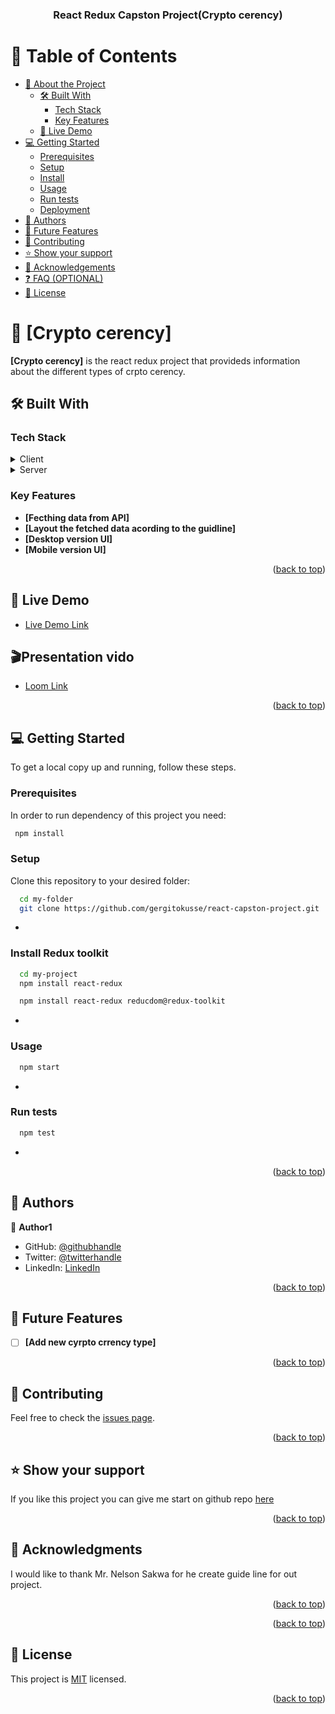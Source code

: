 <a name="readme-top"></a>

<div align="center">

  <h3><b>React Redux Capston Project(Crypto cerency)</b></h3>

</div>

<!-- TABLE OF CONTENTS -->

# 📗 Table of Contents

- [📖 About the Project](#about-project)
  - [🛠 Built With](#built-with)
    - [Tech Stack](#tech-stack)
    - [Key Features](#key-features)
  - [🚀 Live Demo](#live-demo)
- [💻 Getting Started](#getting-started)
  - [Prerequisites](#prerequisites)
  - [Setup](#setup)
  - [Install](#install)
  - [Usage](#usage)
  - [Run tests](#run-tests)
  - [Deployment](#deployment)
- [👥 Authors](#authors)
- [🔭 Future Features](#future-features)
- [🤝 Contributing](#contributing)
- [⭐️ Show your support](#support)
- [🙏 Acknowledgements](#acknowledgements)
- [❓ FAQ (OPTIONAL)](#faq)
- [📝 License](#license)

<!-- PROJECT DESCRIPTION -->

# 📖 [Crypto cerency] <a name="about-project"></a>

**[Crypto cerency]** is the react redux project that provideds information about the different types of crpto cerency.

## 🛠 Built With <a name="built-with"></a>

### Tech Stack <a name="tech-stack"></a>

<details>
  <summary>Client</summary>
  <ul>
    <li><a href="">HTML</a></li>
    <li><a href="">CSS</a></li>
    <li><a href="">React.js</a></li>
  </ul>
</details>

<details>
  <summary>Server</summary>
  <ul>
    <li><a href="">API link</a></li>
  </ul>
</details>

<!-- Features -->

### Key Features <a name="key-features"></a>

- **[Fecthing data from API]**
- **[Layout the fetched data acording to the guidline]**
- **[Desktop version UI]**
- **[Mobile version UI]**

<p align="right">(<a href="#readme-top">back to top</a>)</p>

<!-- LIVE DEMO -->

## 🚀 Live Demo <a name="live-demo"></a>

- [Live Demo Link](https://crypto-currency-jvt1.onrender.com/)

## 🎬Presentation vido<a name="live-demo"></a>


- [Loom Link](https://www.loom.com/share/bde9401038b14f3ca7aa437730ebe03a?sid=cbecebe5-e40d-4bc7-a4a6-5d165f5af903)


<p align="right">(<a href="#readme-top">back to top</a>)</p>

<!-- GETTING STARTED -->

## 💻 Getting Started <a name="getting-started"></a>


To get a local copy up and running, follow these steps.

### Prerequisites

In order to run dependency of this project you need:

```sh
 npm install
```


### Setup

Clone this repository to your desired folder:

```sh
  cd my-folder
  git clone https://github.com/gergitokusse/react-capston-project.git
```
-

### Install Redux toolkit


```sh
  cd my-project
  npm install react-redux
```

```sh
  npm install react-redux reducdom@redux-toolkit
```
-

### Usage

```sh
  npm start
```
-

### Run tests

```sh
  npm test
```
-

<p align="right">(<a href="#readme-top">back to top</a>)</p>

<!-- AUTHORS -->

## 👥 Authors <a name="authors"></a>


👤 **Author1**

- GitHub: [@githubhandle](https://github.com/gergitokusse)
- Twitter: [@twitterhandle](https://twitter.com/gergitokusse)
- LinkedIn: [LinkedIn](https://linkedin.com/in/gergitokusse)

<p align="right">(<a href="#readme-top">back to top</a>)</p>

<!-- FUTURE FEATURES -->

## 🔭 Future Features <a name="future-features"></a>

- [ ] **[Add new cyrpto crrency type]**

<p align="right">(<a href="#readme-top">back to top</a>)</p>

<!-- CONTRIBUTING -->

## 🤝 Contributing <a name="contributing"></a>

Feel free to check the [issues page](../../issues/).

<p align="right">(<a href="#readme-top">back to top</a>)</p>

<!-- SUPPORT -->

## ⭐️ Show your support <a name="support"></a>

If you like this project you can give me start on github repo [here](https://github.com/gergitokusse/react-capston-project.git) 

<p align="right">(<a href="#readme-top">back to top</a>)</p>

<!-- ACKNOWLEDGEMENTS -->

## 🙏 Acknowledgments <a name="acknowledgements"></a>

I would like to thank Mr. Nelson Sakwa for he create guide line for out project.

<p align="right">(<a href="#readme-top">back to top</a>)</p>


<p align="right">(<a href="#readme-top">back to top</a>)</p>

<!-- LICENSE -->

## 📝 License <a name="license"></a>

This project is [MIT](./LICENSE) licensed.

<p align="right">(<a href="#readme-top">back to top</a>)</p>
